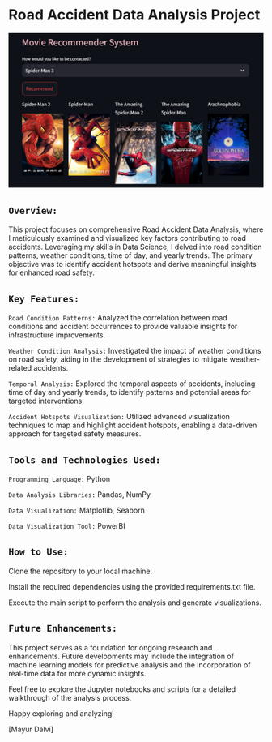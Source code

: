 # Road Accident Data Analysis Project

![Alt Text](https://github.com/mayurdalvi3003/Movie-Recommendation-System/blob/master/Output%20of%20our%20model.png)
## `Overview:`
This project focuses on comprehensive Road Accident Data Analysis, where I meticulously examined and visualized key factors contributing to road accidents. Leveraging my skills in Data Science, I delved into road condition patterns, weather conditions, time of day, and yearly trends. The primary objective was to identify accident hotspots and derive meaningful insights for enhanced road safety.

## `Key Features:`

`Road Condition Patterns:` Analyzed the correlation between road conditions and accident occurrences to provide valuable insights for infrastructure improvements.

`Weather Condition Analysis:` Investigated the impact of weather conditions on road safety, aiding in the development of strategies to mitigate weather-related accidents.

`Temporal Analysis:` Explored the temporal aspects of accidents, including time of day and yearly trends, to identify patterns and potential areas for targeted interventions.

`Accident Hotspots Visualization:` Utilized advanced visualization techniques to map and highlight accident hotspots, enabling a data-driven approach for targeted safety measures.

## `Tools and Technologies Used:`

`Programming Language:` Python

`Data Analysis Libraries:` Pandas, NumPy

`Data Visualization:` Matplotlib, Seaborn

`Data Visualization Tool:` PowerBI

## `How to Use:`
Clone the repository to your local machine.

Install the required dependencies using the provided requirements.txt file.

Execute the main script to perform the analysis and generate visualizations.

## `Future Enhancements:`

This project serves as a foundation for ongoing research and enhancements. Future developments may include the integration of machine learning models for predictive analysis and the incorporation of real-time data for more dynamic insights.

Feel free to explore the Jupyter notebooks and scripts for a detailed walkthrough of the analysis process.


Happy exploring and analyzing!

[Mayur Dalvi]

